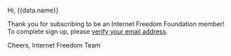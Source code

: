 Hi, {{data.name}}

Thank you for subscribing to be an Internet Freedom Foundation member! To complete sign up, please [verify your email address]({{urls.verify}}).

Cheers,
Internet Freedom Team
